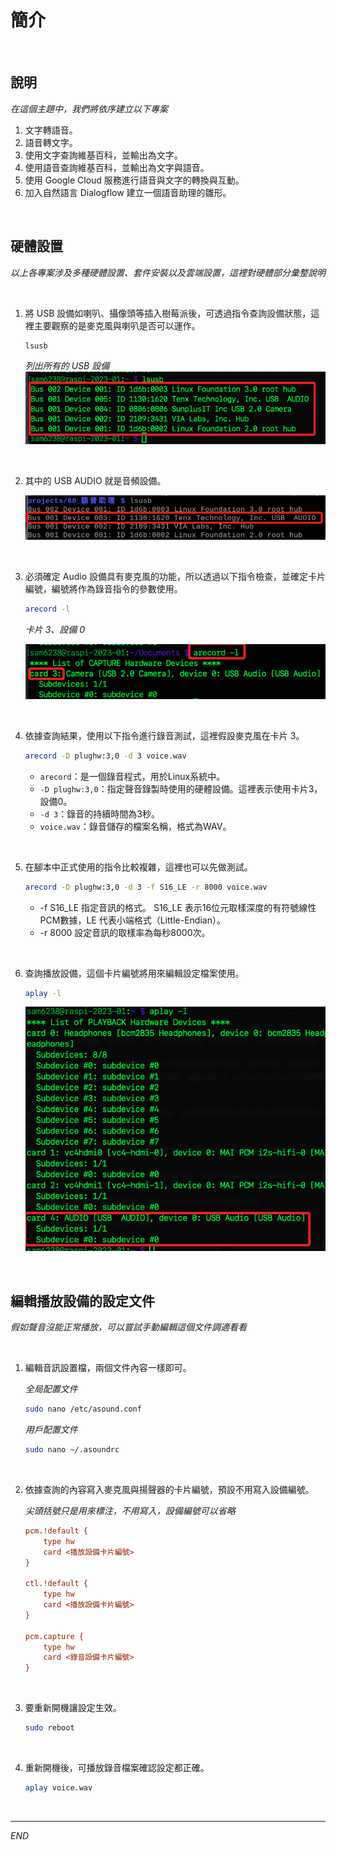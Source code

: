 # 簡介

<br>

## 說明

_在這個主題中，我們將依序建立以下專案_

1. 文字轉語音。
2. 語音轉文字。
3. 使用文字查詢維基百科，並輸出為文字。
4. 使用語音查詢維基百科，並輸出為文字與語音。
5. 使用 Google Cloud 服務進行語音與文字的轉換與互動。
6. 加入自然語言 Dialogflow 建立一個語音助理的雛形。

<br>

## 硬體設置

_以上各專案涉及多種硬體設置、套件安裝以及雲端設置，這裡對硬體部分彙整說明_

<br>

1. 將 USB 設備如喇叭、攝像頭等插入樹莓派後，可透過指令查詢設備狀態，這裡主要觀察的是麥克風與喇叭是否可以運作。

   ```bash
   lsusb
   ```

   _列出所有的 USB 設備_
   ![img](images/img_30.png)

<br>

2. 其中的 USB AUDIO 就是音頻設備。

    ![](images/img_16.png)

<br>

3. 必須確定 Audio 設備具有麥克風的功能，所以透過以下指令檢查，並確定卡片編號，編號將作為錄音指令的參數使用。

   ```bash
   arecord -l
   ```

   _卡片 3、設備 0_

   ![img](images/img_01.png)

<br>

4. 依據查詢結果，使用以下指令進行錄音測試，這裡假設麥克風在卡片 3。

   ```bash
   arecord -D plughw:3,0 -d 3 voice.wav
   ```

   - `arecord`：是一個錄音程式，用於Linux系統中。
   - `-D plughw:3,0`：指定聲音錄製時使用的硬體設備。這裡表示使用卡片3，設備0。
   - `-d 3`：錄音的持續時間為3秒。
   - `voice.wav`：錄音儲存的檔案名稱，格式為WAV。

<br>

5. 在腳本中正式使用的指令比較複雜，這裡也可以先做測試。

   ```bash
   arecord -D plughw:3,0 -d 3 -f S16_LE -r 8000 voice.wav
   ```

   - -f S16_LE	指定音訊的格式。 S16_LE 表示16位元取樣深度的有符號線性PCM數據，LE 代表小端格式（Little-Endian）。
   - -r 8000	設定音訊的取樣率為每秒8000次。

<br>

6. 查詢播放設備，這個卡片編號將用來編輯設定檔案使用。

   ```bash
   aplay -l
   ```

   ![](images/img_31.png)

<br>

## 編輯播放設備的設定文件

_假如聲音沒能正常播放，可以嘗試手動編輯這個文件調適看看_

<br>

1. 編輯音訊設置檔，兩個文件內容一樣即可。
    
    _全局配置文件_
    ```bash
    sudo nano /etc/asound.conf
    ```
    
    _用戶配置文件_
    ```bash
    sudo nano ~/.asoundrc
    ```

<br>

2. 依據查詢的內容寫入麥克風與揚聲器的卡片編號，預設不用寫入設備編號。

    _尖頭括號只是用來標注，不用寫入，設備編號可以省略_


    ```ini
    pcm.!default {
        type hw 
        card <播放設備卡片編號> 
    }

    ctl.!default {
        type hw 
        card <播放設備卡片編號> 
    }

    pcm.capture {
        type hw
        card <錄音設備卡片編號>
    }
    ```

<br>

3. 要重新開機讓設定生效。

    ```bash
    sudo reboot
    ```

<br>

4. 重新開機後，可播放錄音檔案確認設定都正確。

    ```bash
    aplay voice.wav
    ```

<br>


---

_END_
